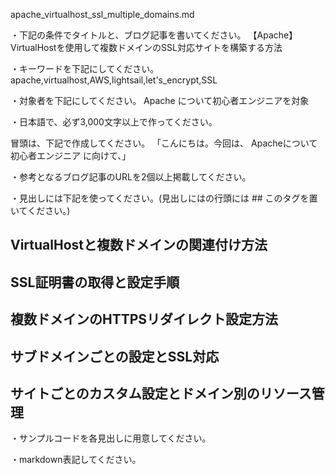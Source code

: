 apache_virtualhost_ssl_multiple_domains.md

・下記の条件でタイトルと、ブログ記事を書いてください。
【Apache】VirtualHostを使用して複数ドメインのSSL対応サイトを構築する方法

・キーワードを下記にしてください。
apache,virtualhost,AWS,lightsail,let's_encrypt,SSL

・対象者を下記にしてください。
  Apache について初心者エンジニアを対象


・日本語で、必ず3,000文字以上で作ってください。

冒頭は、下記で作成してください。
「こんにちは。今回は、
Apacheについて初心者エンジニア
に向けて、」

・参考となるブログ記事のURLを2個以上掲載してください。

・見出しには下記を使ってください。(見出しにはの行頭には ## このタグを置いてください。)
## VirtualHostと複数ドメインの関連付け方法
## SSL証明書の取得と設定手順
## 複数ドメインのHTTPSリダイレクト設定方法
## サブドメインごとの設定とSSL対応
## サイトごとのカスタム設定とドメイン別のリソース管理

・サンプルコードを各見出しに用意してください。

・markdown表記してください。

